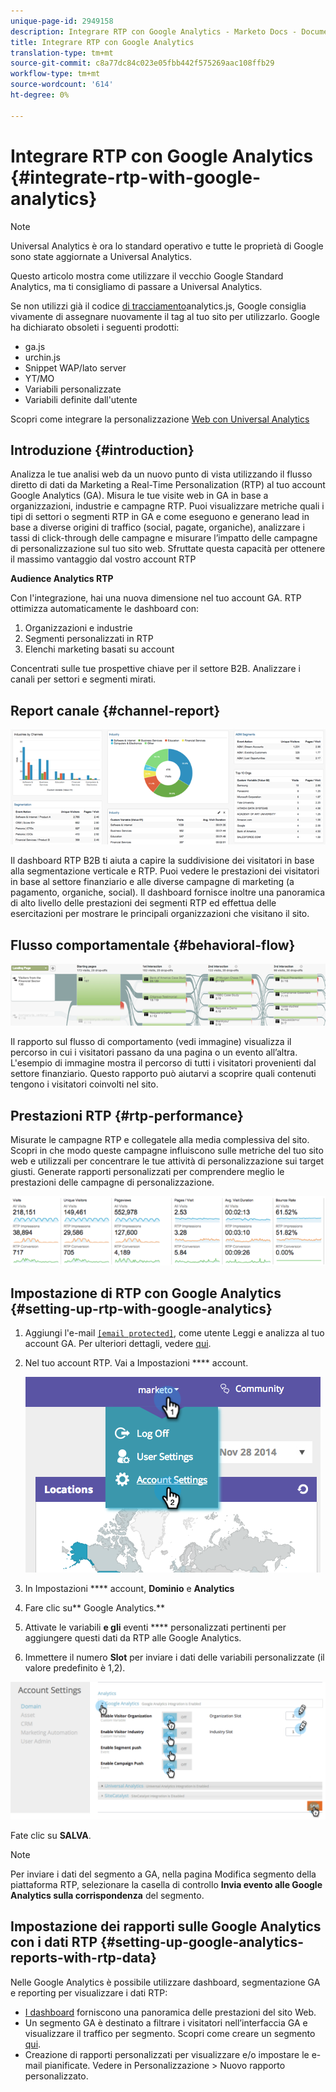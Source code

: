 ```yaml
---
unique-page-id: 2949158
description: Integrare RTP con Google Analytics - Marketo Docs - Documentazione prodotto
title: Integrare RTP con Google Analytics
translation-type: tm+mt
source-git-commit: c8a77dc84c023e05fbb442f575269aac108ffb29
workflow-type: tm+mt
source-wordcount: '614'
ht-degree: 0%

---
```



# Integrare RTP con Google Analytics {#integrate-rtp-with-google-analytics}

>[!NOTE]
>
>Universal Analytics è ora lo standard operativo e tutte le proprietà di Google sono state aggiornate a Universal Analytics.
>
>Questo articolo mostra come utilizzare il vecchio Google Standard Analytics, ma ti consigliamo di passare a Universal Analytics.
>
>Se non utilizzi già il codice [di tracciamento](https://developers.google.com/analytics/devguides/collection/analyticsjs/)analytics.js, Google consiglia vivamente di assegnare nuovamente il tag al tuo sito per utilizzarlo. Google ha dichiarato obsoleti i seguenti prodotti:
>
>* ga.js
>* urchin.js
>* Snippet WAP/lato server
>* YT/MO
>* Variabili personalizzate
>* Variabili definite dall&#39;utente

>
>
Scopri come integrare la personalizzazione [Web con Universal Analytics](integrate-rtp-with-google-universal-analytics.md)

## Introduzione {#introduction}

Analizza le tue analisi web da un nuovo punto di vista utilizzando il flusso diretto di dati da Marketing a Real-Time Personalization (RTP) al tuo account Google Analytics (GA). Misura le tue visite web in GA in base a organizzazioni, industrie e campagne RTP. Puoi visualizzare metriche quali i tipi di settori o segmenti RTP in GA e come eseguono e generano lead in base a diverse origini di traffico (social, pagate, organiche), analizzare i tassi di click-through delle campagne e misurare l’impatto delle campagne di personalizzazione sul tuo sito web. Sfruttate questa capacità per ottenere il massimo vantaggio dal vostro account RTP

**Audience Analytics  RTP**

Con l&#39;integrazione, hai una nuova dimensione nel tuo account GA. RTP ottimizza automaticamente le dashboard con:

1. Organizzazioni e industrie
1. Segmenti personalizzati in RTP
1. Elenchi marketing basati su account

Concentrati sulle tue prospettive chiave per il settore B2B. Analizzare i canali per settori e segmenti mirati.

## Report canale {#channel-report}

![](assets/image2014-11-28-16-3a39-3a28.png)

Il dashboard RTP B2B ti aiuta a capire la suddivisione dei visitatori in base alla segmentazione verticale e RTP. Puoi vedere le prestazioni dei visitatori in base al settore finanziario e alle diverse campagne di marketing (a pagamento, organiche, social). Il dashboard fornisce inoltre una panoramica di alto livello delle prestazioni dei segmenti RTP ed effettua delle esercitazioni per mostrare le principali organizzazioni che visitano il sito.

## Flusso comportamentale {#behavioral-flow}

![](assets/image2014-11-28-16-3a40-3a43.png)

Il rapporto sul flusso di comportamento (vedi immagine) visualizza il percorso in cui i visitatori passano da una pagina o un evento all’altra. L&#39;esempio di immagine mostra il percorso di tutti i visitatori provenienti dal settore finanziario. Questo rapporto può aiutarvi a scoprire quali contenuti tengono i visitatori coinvolti nel sito.

## Prestazioni RTP {#rtp-performance}

Misurate le campagne RTP e collegatele alla media complessiva del sito. Scopri in che modo queste campagne influiscono sulle metriche del tuo sito web e utilizzali per concentrare le tue attività di personalizzazione sui target giusti. Generate rapporti personalizzati per comprendere meglio le prestazioni delle campagne di personalizzazione.

![](assets/image2014-11-28-16-3a47-3a0.png)

## Impostazione di RTP con Google Analytics {#setting-up-rtp-with-google-analytics}

1. Aggiungi l&#39;e-mail [`[email protected]`](http://docs.marketo.com/cdn-cgi/l/email-protection#0674727628616734466b67746d6372692865696b), come utente Leggi e analizza al tuo account GA. Per ulteriori dettagli, vedere [qui](https://support.google.com/analytics/answer/2884495?hl=en).
1. Nel tuo account RTP. Vai a Impostazioni **** account.

   ![](assets/image2014-11-28-16-3a54-3a40.png)

1. In Impostazioni **** account, **Dominio** e **Analytics**
1. Fare clic su** Google Analytics.**
1. Attivate le variabili **e gli** eventi **** personalizzati pertinenti per aggiungere questi dati da RTP alle Google Analytics.
1. Immettere il numero **Slot** per inviare i dati delle variabili personalizzate (il valore predefinito è 1,2).

![](assets/image2014-11-28-17-3a0-3a17.png)

Fate clic su **SALVA**.

>[!NOTE]
>
>Per inviare i dati del segmento a GA, nella pagina [](/help/marketo/product-docs/web-personalization/using-web-segments/create-a-basic-web-segment.md) Modifica segmento della piattaforma RTP, selezionare la casella di controllo **Invia evento alle Google Analytics sulla corrispondenza** del segmento.

## Impostazione dei rapporti sulle Google Analytics con i dati RTP {#setting-up-google-analytics-reports-with-rtp-data}

Nelle Google Analytics è possibile utilizzare dashboard, segmentazione GA e reporting per visualizzare i dati RTP:

* [I dashboard](https://support.google.com/analytics/answer/1068216?hl=en) forniscono una panoramica delle prestazioni del sito Web.
* Un segmento GA è destinato a filtrare i visitatori nell’interfaccia GA e visualizzare il traffico per segmento. Scopri come creare un segmento [qui](https://support.google.com/analytics/answer/3124493?hl=en).
* Creazione di rapporti [](https://support.google.com/analytics/answer/1033013?hl=en) personalizzati per visualizzare e/o impostare le e-mail pianificate. Vedere in Personalizzazione > Nuovo rapporto personalizzato.
